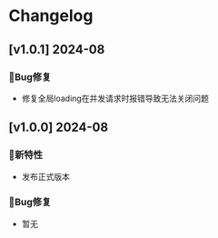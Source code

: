 # Changelog

## [v1.0.1] 2024-08

### 🐞Bug修复

* 修复全局loading在并发请求时报错导致无法关闭问题

## [v1.0.0] 2024-08

### 🐣新特性

* 发布正式版本

### 🐞Bug修复

* 暂无